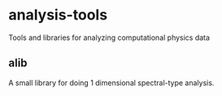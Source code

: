 analysis-tools
==============

Tools and libraries for analyzing computational physics data

alib
----

A small library for doing 1 dimensional spectral-type analysis.


